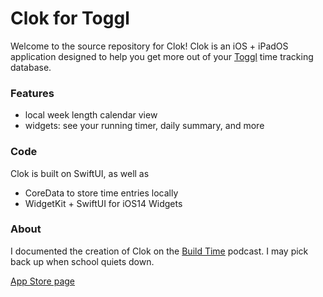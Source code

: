 # Clok for Toggl

Welcome to the source repository for Clok! Clok is an iOS + iPadOS application designed to help you get more out of your [Toggl](https://toggl.com/) time tracking database.



### Features

- local week length calendar view
- widgets: see your running timer, daily summary, and more



### Code

Clok is built on SwiftUI, as well as

- CoreData to store time entries locally
- WidgetKit + SwiftUI for iOS14 Widgets



### About

I documented the creation of Clok on the [Build Time](https://podcasts.apple.com/us/podcast/build-time/id1518732810) podcast. I may pick back up when school quiets down.



[App Store page](https://apps.apple.com/us/app/clok-for-toggl/id1520094048)